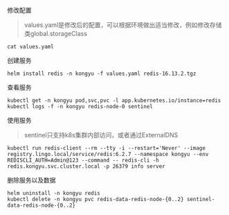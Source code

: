 修改配置

> values.yaml是修改后的配置，可以根据环境做出适当修改，例如修改存储类global.storageClass

```
cat values.yaml
```

创建服务

```
helm install redis -n kongyu -f values.yaml redis-16.13.2.tgz
```

查看服务

```
kubectl get -n kongyu pod,svc,pvc -l app.kubernetes.io/instance=redis
kubectl logs -f -n kongyu redis-node-0 sentinel
```

使用服务

> sentinel只支持k8s集群内部访问，或者通过ExternalDNS

```
kubectl run redis-client --rm --tty -i --restart='Never' --image  registry.lingo.local/service/redis:6.2.7 --namespace kongyu --env REDISCLI_AUTH=Admin@123 --command -- redis-cli -h redis.kongyu.svc.cluster.local -p 26379 info server
```

删除服务以及数据

```
helm uninstall -n kongyu redis
kubectl delete -n kongyu pvc redis-data-redis-node-{0..2} sentinel-data-redis-node-{0..2}
```

